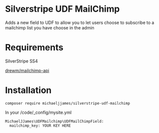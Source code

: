 # Silverstripe UDF MailChimp

Adds a new field to UDF to allow you to let users choose to subscribe to a mailchimp list you have choose in the admin

# Requirements

SilverStripe SS4

[drewm/mailchimp-api](https://github.com/drewm/mailchimp-api)

# Installation
```
composer require michaeljjames/silverstripe-udf-mailchimp
```
In your /code/_config/mysite.yml

```YML
MichaelJJames\UDFMailchimp\UDFMailChimpField:
  mailchimp_key: YOUR KEY HERE
```
